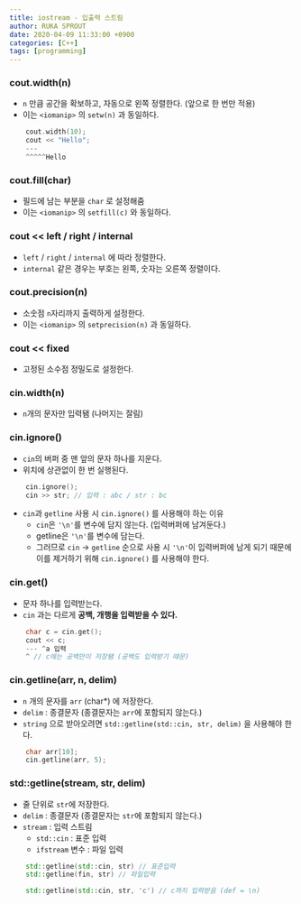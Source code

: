 ```yaml
---
title: iostream - 입출력 스트림
author: RUKA SPROUT
date: 2020-04-09 11:33:00 +0900
categories: [C++]
tags: [programming]
---
```


### cout.width(n)
- `n` 만큼 공간을 확보하고, 자동으로 왼쪽 정렬한다. (앞으로 한 번만 적용)
- 이는 `<iomanip>` 의 `setw(n)` 과 동일하다.
```cpp
    cout.width(10);
    cout << "Hello";
    ---
    ^^^^^Hello
```

### cout.fill(char)
- 필드에 남는 부분을 `char` 로 설정해줌
- 이는 `<iomanip>` 의 `setfill(c)` 와 동일하다.

### cout << left / right / internal
- `left` / `right` / `internal` 에 따라 정렬한다.
- `internal` 같은 경우는 부호는 왼쪽, 숫자는 오른쪽 정렬이다.

### cout.precision(n)
- 소숫점 `n`자리까지 출력하게 설정한다.
- 이는 `<iomanip>` 의 `setprecision(n)` 과 동일하다.

### cout << fixed

- 고정된 소수점 정밀도로 설정한다.

### cin.width(n)

- `n`개의 문자만 입력됌 (나머지는 잘림)

### cin.ignore()
- `cin`의 버퍼 중 맨 앞의 문자 하나를 지운다.
- 위치에 상관없이 한 번 실행된다.
```cpp
    cin.ignore();
    cin >> str; // 입력 : abc / str : bc
```
- `cin`과 `getline` 사용 시 `cin.ignore()` 를 사용해야 하는 이유
    - `cin`은 `'\n'`를 변수에 담지 않는다. (입력버퍼에 남겨둔다.)
    - getline은 `'\n'`를 변수에 담는다.
    - 그러므로 `cin` → `getline` 순으로 사용 시 `'\n'`이 입력버퍼에 남게 되기 때문에 이를 제거하기 위해 `cin.ignore()` 를 사용해야 한다.

### cin.get()
- 문자 하나를 입력받는다.
- `cin` 과는 다르게 **공백, 개행을 입력받을 수 있다.**
```cpp
    char c = cin.get();
    cout << c;
    --- ^a 입력
    ^ // c에는 공백만이 저장됌 (공백도 입력받기 때문)
```

### cin.getline(arr, n, delim)
- `n` 개의 문자를 `arr` (char*) 에 저장한다.
- `delim` : 종결문자 (종결문자는 `arr`에 포함되지 않는다.)
- `string` 으로 받아오려면 `std::getline(std::cin, str, delim)` 을 사용해야 한다.
```cpp
    char arr[10];
    cin.getline(arr, 5);
```

### std::getline(stream, str, delim)
- 줄 단위로 `str`에 저장한다.
- `delim` : 종결문자 (종결문자는 `str`에 포함되지 않는다.)
- `stream` : 입력 스트림
    - `std::cin` : 표준 입력
    - `ifstream` 변수 : 파일 입력
```cpp
    std::getline(std::cin, str) // 표준입력
    std::getline(fin, str) // 파일입력

    std::getline(std::cin, str, 'c') // c까지 입력받음 (def = \n)
```
